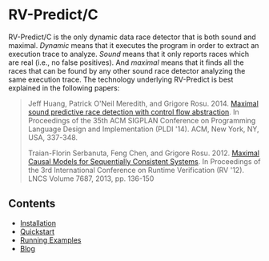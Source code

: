 # RV-Predict/C

RV-Predict/C is the only dynamic data race detector that is both sound and maximal. *Dynamic* means that it executes the program in order to extract an execution trace to analyze. *Sound* means that it only reports races which are real (i.e., no false positives). And *maximal* means that it finds all the races that can be found by any other sound race detector analyzing the same execution trace. The technology underlying RV-Predict is best explained in the following papers:

> Jeff Huang, Patrick O'Neil Meredith, and Grigore Rosu. 2014. [Maximal sound predictive race detection with control flow abstraction](http://dx.doi.org/10.1145/2594291.2594315). In Proceedings of the 35th ACM SIGPLAN Conference on Programming Language Design and Implementation (PLDI '14). ACM, New York, NY, USA, 337-348.
>
> Traian-Florin Serbanuta, Feng Chen, and Grigore Rosu. 2012. [Maximal Causal Models for Sequentially Consistent Systems](http://dx.doi.org/10.1007/978-3-642-35632-2_16). In Proceedings of the 3rd International Conference on Runtime Verification (RV '12). LNCS Volume 7687, 2013, pp. 136-150

## Contents

* [Installation](./installation.md)
* [Quickstart](./quickstart.md)
* [Running Examples](./runningexamples.md)  
* [Blog](https://runtimeverification.com/blog/category/rv-predict)